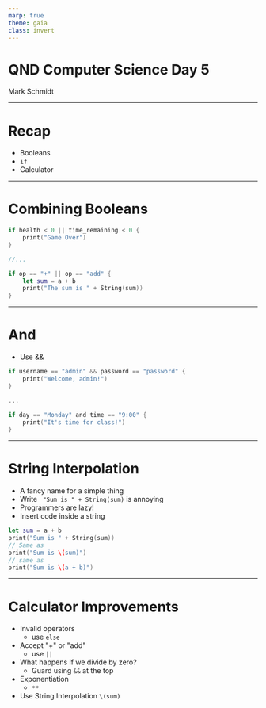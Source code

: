 ```yaml
---
marp: true
theme: gaia
class: invert
---
```


# QND Computer Science Day 5
Mark Schmidt

--- 

# Recap

- Booleans
- `if`
- Calculator


---

# Combining Booleans

```swift
if health < 0 || time_remaining < 0 {
    print("Game Over")
}

//...

if op == "+" || op == "add" {
    let sum = a + b
    print("The sum is " + String(sum))
}


```

--- 

# And

- Use &&

```swift
if username == "admin" && password == "password" {
    print("Welcome, admin!")
}

...

if day == "Monday" and time == "9:00" {
    print("It's time for class!")
}
```

---

# String Interpolation

- A fancy name for a simple thing
- Write ` "Sum is " + String(sum)` is annoying
- Programmers are lazy!
- Insert code inside a string

```swift
let sum = a + b
print("Sum is " + String(sum))
// Same as 
print("Sum is \(sum)")
// same as
print("Sum is \(a + b)")
```

---

# Calculator Improvements

- Invalid operators
    - use `else`
- Accept "+" or "add"
    - use `||`
- What happens if we divide by zero?
    - Guard using `&&` at the top
- Exponentiation
    - `**`
- Use String Interpolation `\(sum)`

